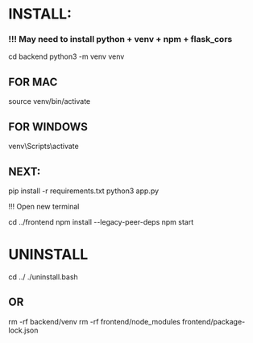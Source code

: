 # INSTALL:

### !!! May need to install python + venv + npm + flask_cors

cd backend
python3 -m venv venv

## FOR MAC
source venv/bin/activate
## FOR WINDOWS
venv\Scripts\activate

## NEXT:
pip install -r requirements.txt
python3 app.py

!!! Open new terminal

cd ../frontend
npm install --legacy-peer-deps
npm start

# UNINSTALL

cd ../
./uninstall.bash

## OR 

rm -rf backend/venv
rm -rf frontend/node_modules frontend/package-lock.json